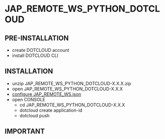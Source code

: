 # JAP\_REMOTE\_WS\_PYTHON\_DOTCLOUD #

## PRE-INSTALLATION ##
  * create DOTCLOUD account
  * install DOTCLOUD CLI

## INSTALLATION ##
  * unzip JAP\_REMOTE\_WS\_PYTHON\_DOTCLOUD-X.X.X.zip
  * open JAP\_REMOTE\_WS\_PYTHON\_DOTCLOUD-X.X.X
  * [configure JAP\_REMOTE\_WS.json](CONFIGURE_JAP_REMOTE_WS.md)
  * open CONSOLE
    * cd JAP\_REMOTE\_WS\_PYTHON\_DOTCLOUD-X.X.X
    * dotcloud create application-id
    * dotcloud push

## IMPORTANT ##